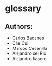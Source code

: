 # glossary

## Authors:
- Carlos Badenes
- Che Cui
- Marcos Cedenilla
- Alejandro del Rio
- Alejandro Rasero
